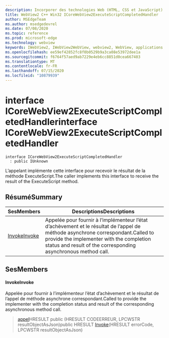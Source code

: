 ```yaml
---
description: Incorporer des technologies Web (HTML, CSS et JavaScript) dans vos applications natives avec le contrôle Microsoft Edge WebView2
title: WebView2 C++ Win32 ICoreWebView2ExecuteScriptCompletedHandler
author: MSEdgeTeam
ms.author: msedgedevrel
ms.date: 07/08/2020
ms.topic: reference
ms.prod: microsoft-edge
ms.technology: webview
keywords: IWebView2, IWebView2WebView, webview2, WebView, applications Win32, Win32, Edge, ICoreWebView2, ICoreWebView2Controller, contrôle de navigateur, html Edge, ICoreWebView2ExecuteScriptCompletedHandler
ms.openlocfilehash: ee59ef42852fc8f0b0529b9a3ca08e53972dee1a
ms.sourcegitcommit: f6764f57aed9ab7229e4eb6cc8851d0cea667403
ms.translationtype: MT
ms.contentlocale: fr-FR
ms.lasthandoff: 07/15/2020
ms.locfileid: "10879939"
---
```

# <span data-ttu-id="57360-104">interface ICoreWebView2ExecuteScriptCompletedHandler</span><span class="sxs-lookup"><span data-stu-id="57360-104">interface ICoreWebView2ExecuteScriptCompletedHandler</span></span> 

```
interface ICoreWebView2ExecuteScriptCompletedHandler
  : public IUnknown
```

<span data-ttu-id="57360-105">L’appelant implémente cette interface pour recevoir le résultat de la méthode ExecuteScript.</span><span class="sxs-lookup"><span data-stu-id="57360-105">The caller implements this interface to receive the result of the ExecuteScript method.</span></span>

## <span data-ttu-id="57360-106">Résumé</span><span class="sxs-lookup"><span data-stu-id="57360-106">Summary</span></span>

 <span data-ttu-id="57360-107">Ses</span><span class="sxs-lookup"><span data-stu-id="57360-107">Members</span></span>                        | <span data-ttu-id="57360-108">Descriptions</span><span class="sxs-lookup"><span data-stu-id="57360-108">Descriptions</span></span>
--------------------------------|---------------------------------------------
[<span data-ttu-id="57360-109">Invoke</span><span class="sxs-lookup"><span data-stu-id="57360-109">Invoke</span></span>](#invoke) | <span data-ttu-id="57360-110">Appelée pour fournir à l’implémenteur l’état d’achèvement et le résultat de l’appel de méthode asynchrone correspondant.</span><span class="sxs-lookup"><span data-stu-id="57360-110">Called to provide the implementer with the completion status and result of the corresponding asynchronous method call.</span></span>

## <span data-ttu-id="57360-111">Ses</span><span class="sxs-lookup"><span data-stu-id="57360-111">Members</span></span>

#### <span data-ttu-id="57360-112">Invoke</span><span class="sxs-lookup"><span data-stu-id="57360-112">Invoke</span></span> 

<span data-ttu-id="57360-113">Appelée pour fournir à l’implémenteur l’état d’achèvement et le résultat de l’appel de méthode asynchrone correspondant.</span><span class="sxs-lookup"><span data-stu-id="57360-113">Called to provide the implementer with the completion status and result of the corresponding asynchronous method call.</span></span>

> <span data-ttu-id="57360-114">[appel](#invoke)HRESULT public (HRESULT CODEERREUR, LPCWSTR resultObjectAsJson)</span><span class="sxs-lookup"><span data-stu-id="57360-114">public HRESULT [Invoke](#invoke)(HRESULT errorCode, LPCWSTR resultObjectAsJson)</span></span>

